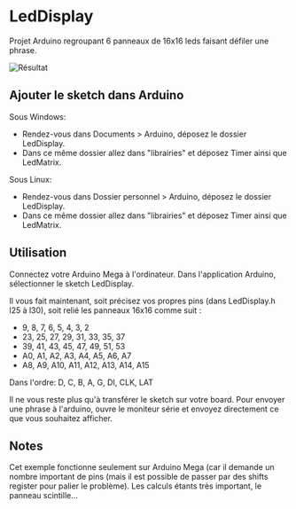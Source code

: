 LedDisplay
====================

Projet Arduino regroupant 6 panneaux de 16x16 leds faisant défiler une phrase.

![Résultat](/small.jpg?raw=true "Résultat")

## Ajouter le sketch dans Arduino

Sous Windows:
 - Rendez-vous dans Documents > Arduino, déposez le dossier LedDisplay.
 - Dans ce même dossier allez dans "librairies" et déposez Timer ainsi que LedMatrix.

Sous Linux:
 - Rendez-vous dans Dossier personnel > Arduino, déposez le dossier LedDisplay.
 - Dans ce même dossier allez dans "librairies" et déposez Timer ainsi que LedMatrix.

## Utilisation

Connectez votre Arduino Mega à l'ordinateur.
Dans l'application Arduino, sélectionner le sketch LedDisplay.

Il vous fait maintenant, soit précisez vos propres pins (dans LedDisplay.h l25 à l30), soit relié les panneaux 16x16 comme suit :
 - 9, 8, 7, 6, 5, 4, 3, 2
 - 23, 25, 27, 29, 31, 33, 35, 37
 - 39, 41, 43, 45, 47, 49, 51, 53
 - A0, A1, A2, A3, A4, A5, A6, A7
 - A8, A9, A10, A11, A12, A13, A14, A15

Dans l'ordre: D, C, B, A, G, DI, CLK, LAT

Il ne vous reste plus qu'à transférer le sketch sur votre board.
Pour envoyer une phrase à l'arduino, ouvre le moniteur série et envoyez directement ce que vous souhaitez afficher.

## Notes

Cet exemple fonctionne seulement sur Arduino Mega (car il demande un nombre important de pins (mais il est possible de passer par des shifts register pour palier le problème).
Les calculs étants très important, le panneau scintille...
